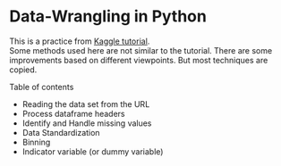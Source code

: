 # Data-Wrangling in Python

This is a practice from <a href="https://www.kaggle.com/code/mafaisal007/data-wrangling-tutorial">Kaggle tutorial</a>. <br>
Some methods used here are not similar to the tutorial. There are some improvements based on different viewpoints. But most techniques are copied.

Table of contents
 - Reading the data set from the URL
 - Process dataframe headers
 - Identify and Handle missing values
 - Data Standardization
 - Binning
 - Indicator variable (or dummy variable)
